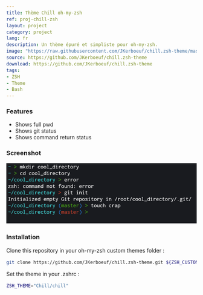 ```yaml
---
title: Thème Chill oh-my-zsh
ref: proj-chill-zsh
layout: project
category: project
lang: fr
description: Un thème épuré et simpliste pour oh-my-zsh.
image: "https://raw.githubusercontent.com/JKerboeuf/chill.zsh-theme/master/chill-thumb.png"
source: https://github.com/JKerboeuf/chill.zsh-theme
download: https://github.com/JKerboeuf/chill.zsh-theme
tags:
- ZSH
- Theme
- Bash
---
```


### Features

- Shows full pwd
- Shows git status
- Shows command return status

### Screenshot

![chill theme](https://raw.githubusercontent.com/JKerboeuf/chill.zsh-theme/master/chill.png)

### Installation

Clone this repository in your oh-my-zsh custom themes folder :

```bash
git clone https://github.com/JKerboeuf/chill.zsh-theme.git ${ZSH_CUSTOM}/themes/Chill
```

Set the theme in your .zshrc :

```bash
ZSH_THEME="Chill/chill"
```
